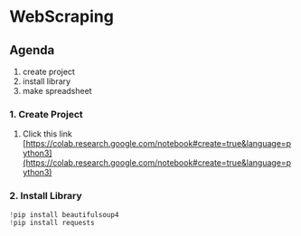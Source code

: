 # WebScraping

## Agenda
1. create project
2. install library
3. make spreadsheet

### 1. Create Project

1. Click this link [https://colab.research.google.com/notebook#create=true&language=python3](https://colab.research.google.com/notebook#create=true&language=python3)

### 2. Install Library

```JavaScript
!pip install beautifulsoup4
!pip install requests
```